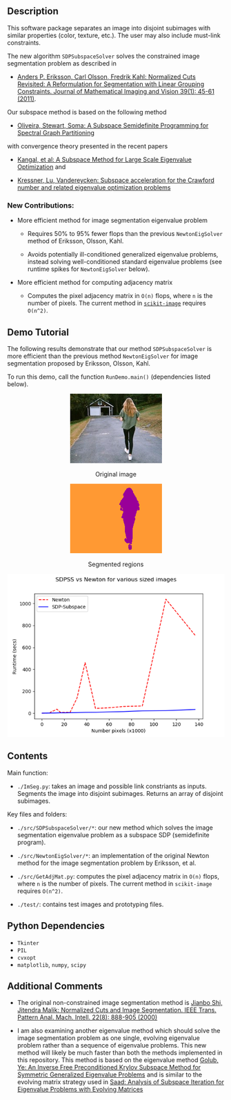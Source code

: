 Description
-----------
This software package separates an image into disjoint subimages with similar properties (color, texture, etc.). The user may also include must-link constraints.

The new algorithm `SDPSubspaceSolver` solves the constrained image segmentation problem as described in 

* [Anders P. Eriksson, Carl Olsson, Fredrik Kahl:
Normalized Cuts Revisited: A Reformulation for Segmentation with Linear Grouping Constraints. Journal of Mathematical Imaging and Vision 39(1): 45-61 (2011)](http://www2.maths.lth.se/vision/publdb/reports/pdf/eriksson-olsson-etal-jmiv-10.pdf).  

Our subspace method is based on the following method 

* [Oliveira, Stewart, Soma: A Subspace Semidefinite Programming for Spectral Graph Partitioning](https://homepage.cs.uiowa.edu/~oliveira/PAPER2/oliveira-stew-soma-LNCS2329-02.pdf) 

with convergence theory presented in the recent papers

* [Kangal, et al: A Subspace Method for Large Scale Eigenvalue Optimization](https://arxiv.org/abs/1508.04214) and 

* [Kressner, Lu, Vandereycken: Subspace acceleration for the Crawford number and related eigenvalue optimization problems](http://sma.epfl.ch/~anchpcommon/publications/crawford_preprint.pdf)


### New Contributions:

* More efficient method for image segmentation eigenvalue problem

   * Requires 50% to 95% fewer flops than the previous `NewtonEigSolver` method of Eriksson, Olsson, Kahl.

   * Avoids potentially ill-conditioned generalized eigenvalue problems, instead solving well-conditioned standard eigenvalue problems (see runtime spikes for `NewtonEigSolver` below).

* More efficient method for computing adjacency matrix

   * Computes the pixel adjacency matrix in `O(n)` flops, where `n` is the number of pixels.  The current method in [`scikit-image`](https://github.com/scikit-image/scikit-image/blob/master/skimage/future/graph/rag.py) requires `O(n^2)`.


Demo Tutorial
-------------

The following results demonstrate that our method `SDPSubspaceSolver` is more efficient than the previous method `NewtonEigSolver` for image segmentation proposed by Eriksson, Olsson, Kahl.

To run this demo, call the function `RunDemo.main()` (dependencies listed below). 

<p align="center"> 
<img src="person_walking_small.jpg">
</p>
<p align="center">
Original image
</p>

<p align="center">
<img src="person_walking_seg.png">
</p>
<p align="center">
Segmented regions
</p>


<p align="center">
<img src="demo_fig1.png">
</p>
<p align="center">
</p>





Contents
--------

Main function:

* `./ImSeg.py`: takes an image and possible link constriants as inputs. Segments the image into disjoint subimages. Returns an array of disjoint subimages.

Key files and folders:

* `./src/SDPSubspaceSolver/*`: our new method which solves the image segmentation eigenvalue problem as a subspace SDP (semidefinite program).  

* `./src/NewtonEigSolver/*`: an implementation of the original Newton method for the image segmentation problem by Eriksson, et al.

* `./src/GetAdjMat.py`: computes the pixel adjacency matrix in `O(n)` flops, where `n` is the number of pixels.  The current method in `scikit-image` requires `O(n^2)`.

* `./test/`: contains test images and prototyping files.


Python Dependencies
-------------------
* `Tkinter`
* `PIL`
* `cvxopt`
* `matplotlib`, `numpy`, `scipy`


Additional Comments
-------------------

* The original non-constrained image segmentation method is [Jianbo Shi, Jitendra Malik:
Normalized Cuts and Image Segmentation. IEEE Trans. Pattern Anal. Mach. Intell. 22(8): 888-905 (2000)](https://www2.eecs.berkeley.edu/Research/Projects/CS/vision/grouping/papers/sm_pami00.pdf)

* I am also examining another eigenvalue method which should solve the image segmentation problem as one single, evolving eigenvalue problem rather than a sequence of eigenvalue problems.  This new method will likely be much faster than both the methods implemented in this repository.  This method is based on the eigenvalue method [Golub, Ye: An Inverse Free Preconditioned Krylov Subspace Method for Symmetric Generalized Eigenvalue Problems](https://epubs.siam.org/doi/abs/10.1137/S1064827500382579) and is similar to the evolving matrix strategy used in [Saad: Analysis of Subspace Iteration for Eigenvalue Problems with Evolving Matrices](https://www-users.cs.umn.edu/~saad/PDF/ys-2014-1.pdf)


